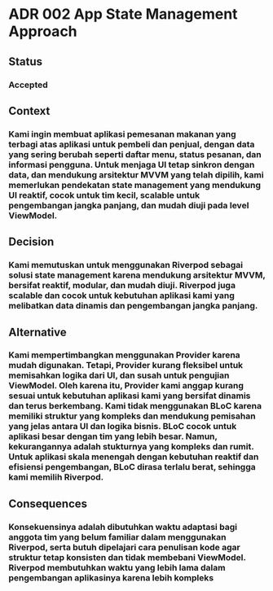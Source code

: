 # ADR 002 App State Management Approach

## Status
### Accepted

## Context 
### Kami ingin membuat aplikasi pemesanan makanan yang terbagi atas aplikasi untuk pembeli dan penjual, dengan data yang sering berubah seperti daftar menu, status pesanan, dan informasi pengguna. Untuk menjaga UI tetap sinkron dengan data, dan mendukung arsitektur MVVM yang telah dipilih, kami memerlukan pendekatan state management yang mendukung UI reaktif, cocok untuk tim kecil, scalable untuk pengembangan jangka panjang, dan mudah diuji pada level ViewModel.

## Decision
### Kami memutuskan untuk menggunakan Riverpod sebagai solusi state management karena mendukung arsitektur MVVM, bersifat reaktif, modular, dan mudah diuji. Riverpod juga scalable dan cocok untuk kebutuhan aplikasi kami yang melibatkan data dinamis dan pengembangan jangka panjang.

## Alternative
### Kami mempertimbangkan menggunakan Provider karena mudah digunakan. Tetapi, Provider kurang fleksibel untuk memisahkan logika dari UI, dan susah untuk pengujian ViewModel. Oleh karena itu, Provider kami anggap kurang sesuai untuk kebutuhan aplikasi kami yang bersifat dinamis dan terus berkembang. Kami tidak menggunakan BLoC karena memiliki struktur yang kompleks dan mendukung pemisahan yang jelas antara UI dan logika bisnis. BLoC cocok untuk aplikasi besar dengan tim yang lebih besar. Namun, kekurangannya adalah stukturnya yang kompleks dan rumit. Untuk aplikasi skala menengah dengan kebutuhan reaktif dan efisiensi pengembangan, BLoC dirasa terlalu berat, sehingga kami memilih Riverpod.

## Consequences
### Konsekuensinya adalah dibutuhkan waktu adaptasi bagi anggota tim yang belum familiar dalam menggunakan Riverpod, serta butuh dipelajari cara penulisan kode agar struktur tetap konsisten dan tidak membebani ViewModel. Riverpod membutuhkan waktu yang lebih lama dalam pengembangan aplikasinya karena lebih kompleks